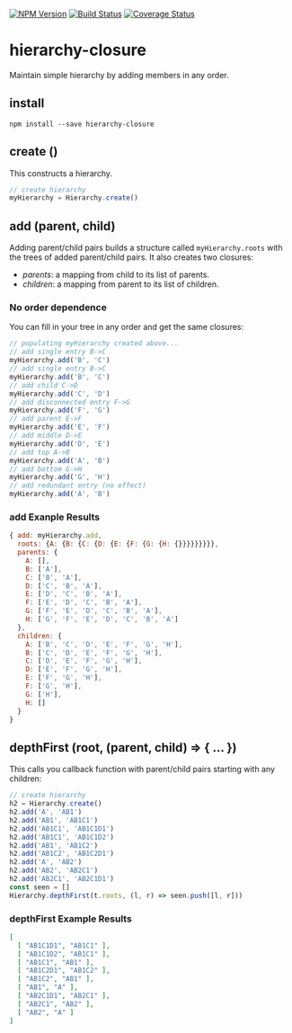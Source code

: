 [![NPM Version](https://badge.fury.io/js/hierarchy-closure.png)](https://npmjs.org/package/hierarchy-closure)
[![Build Status](https://travis-ci.org/ericprud/hierarchy-closure.svg?branch=master)](https://travis-ci.org/ericprud/hierarchy-closure)
[![Coverage Status](https://coveralls.io/repos/github/ericprud/hierarchy-closure/badge.svg?branch=master)](https://coveralls.io/github/ericprud/hierarchy-closure?branch=master)

# hierarchy-closure
Maintain simple hierarchy by adding members in any order.


## install

```
npm install --save hierarchy-closure
```

## create ()

This constructs a hierarchy.

``` javascript
// create hierarchy
myHierarchy = Hierarchy.create()
```

## add (parent, child)

Adding parent/child pairs builds a structure called `myHierarchy.roots` with the trees of added parent/child pairs.
It also creates two closures:
- *parents*: a mapping from child to its list of parents.
- *children*: a mapping from parent to its list of children.

### No order dependence

You can fill in your tree in any order and get the same closures:

``` javascript
// populating myHierarchy created above...
// add single entry B->C
myHierarchy.add('B', 'C')
// add single entry B->C
myHierarchy.add('B', 'C')
// add child C->D
myHierarchy.add('C', 'D')
// add disconnected entry F->G
myHierarchy.add('F', 'G')
// add parent E->F
myHierarchy.add('E', 'F')
// add middle D->E
myHierarchy.add('D', 'E')
// add top A->B
myHierarchy.add('A', 'B')
// add bottom G->H
myHierarchy.add('G', 'H')
// add redundant entry (no effect)
myHierarchy.add('A', 'B')
```

### add Exanple Results

``` javascript
{ add: myHierarchy.add,
  roots: {A: {B: {C: {D: {E: {F: {G: {H: {}}}}}}}}},
  parents: {
    A: [],
    B: ['A'],
    C: ['B', 'A'],
    D: ['C', 'B', 'A'],
    E: ['D', 'C', 'B', 'A'],
    F: ['E', 'D', 'C', 'B', 'A'],
    G: ['F', 'E', 'D', 'C', 'B', 'A'],
    H: ['G', 'F', 'E', 'D', 'C', 'B', 'A']
  },
  children: {
    A: ['B', 'C', 'D', 'E', 'F', 'G', 'H'],
    B: ['C', 'D', 'E', 'F', 'G', 'H'],
    C: ['D', 'E', 'F', 'G', 'H'],
    D: ['E', 'F', 'G', 'H'],
    E: ['F', 'G', 'H'],
    F: ['G', 'H'],
    G: ['H'],
    H: []
  }
}
```

## depthFirst (root, (parent, child) => { ... })

This calls you callback function with parent/child pairs starting with any children:

``` javascript
// create hierarchy
h2 = Hierarchy.create()
h2.add('A', 'AB1')
h2.add('AB1', 'AB1C1')
h2.add('AB1C1', 'AB1C1D1')
h2.add('AB1C1', 'AB1C1D2')
h2.add('AB1', 'AB1C2')
h2.add('AB1C2', 'AB1C2D1')
h2.add('A', 'AB2')
h2.add('AB2', 'AB2C1')
h2.add('AB2C1', 'AB2C1D1')
const seen = []
Hierarchy.depthFirst(t.roots, (l, r) => seen.push([l, r]))
```

### depthFirst Example Results

``` JSON
[
  [ "AB1C1D1", "AB1C1" ],
  [ "AB1C1D2", "AB1C1" ],
  [ "AB1C1", "AB1" ],
  [ "AB1C2D1", "AB1C2" ],
  [ "AB1C2", "AB1" ],
  [ "AB1", "A" ],
  [ "AB2C1D1", "AB2C1" ],
  [ "AB2C1", "AB2" ],
  [ "AB2", "A" ]
]
```
